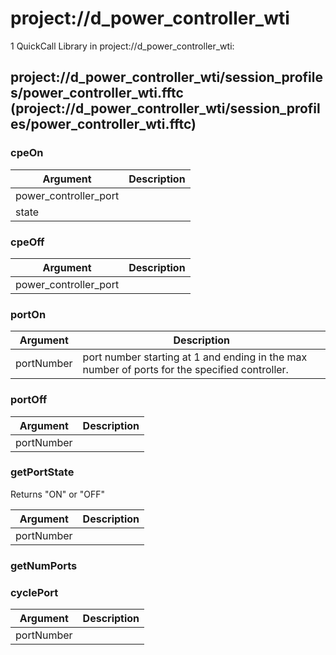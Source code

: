# project://d_power_controller_wti
1 QuickCall Library in project://d_power_controller_wti:
## project://d_power_controller_wti/session_profiles/power_controller_wti.fftc (project://d_power_controller_wti/session_profiles/power_controller_wti.fftc)

### cpeOn

Argument | Description
------------ | -------------
power_controller_port | 
state | 
### cpeOff

Argument | Description
------------ | -------------
power_controller_port | 
### portOn

Argument | Description
------------ | -------------
portNumber | port number starting at 1 and ending in the max number of ports for the specified controller.
### portOff

Argument | Description
------------ | -------------
portNumber | 
### getPortState
Returns "ON" or "OFF"

Argument | Description
------------ | -------------
portNumber | 
### getNumPorts
### cyclePort

Argument | Description
------------ | -------------
portNumber | 
